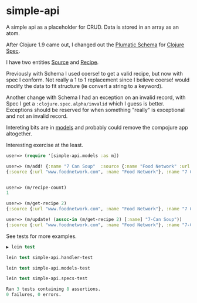 # simple-api

A simple api as a placeholder for CRUD. Data is stored in an array as an atom. 

After Clojure 1.9 came out, I changed out the [Plumatic Schema](https://github.com/plumatic/schema) for [Clojure Spec](https://www.clojure.org/guides/spec). 

I have two entities [Source](/src/simple_api/specs/source.clj) and [Recipe](/src/simple_api/specs/recipe.clj).

Previously with Schema I used coerse! to get a valid recipe, but now with spec I conform. Not really a 1 to 1 replacement since I believe coerse! would modify the data to fit structure (ie convert a string to a keyword).

 Another change with Schema I had an exception on an invalid record, with Spec I get a `:clojure.spec.alpha/invalid` which I guess is better. Exceptions should be reserved for when something "really" is exceptional and not an invalid record.

Intereting bits are in [models](/src/simple-api/models.clj]) and probably could remove the compojure app altogether.

Interesting exercise at the least.

```clojure
user=> (require '[simple-api.models :as m])

user=> (m/add! {:name "7 Can Soup"  :source {:name "Food Network" :url "www.foodnetwork.com"}  :url "http://www.foodnetwork.com/recipes/ree-drummond/7-can-soup"})
{:source {:url "www.foodnetwork.com", :name "Food Network"}, :name "7 Can Soup", :url "http://www.foodnetwork.com/recipes/ree-drummond/7-can-soup", :id 2}


user=> (m/recipe-count)
1

user=> (m/get-recipe 2)
{:source {:url "www.foodnetwork.com", :name "Food Network"}, :name "7 Can Soup", :url "http://www.foodnetwork.com/recipes/ree-drummond/7-can-soup", :id 2}

user=> (m/update! (assoc-in (m/get-recipe 2) [:name] "7-Can Soup"))
{:source {:url "www.foodnetwork.com", :name "Food Network"}, :name "7-Can Soup", :url "http://www.foodnetwork.com/recipes/ree-drummond/7-can-soup", :id 2}
```

See tests for more examples.

```clojure
▶ lein test

lein test simple-api.handler-test

lein test simple-api.models-test

lein test simple-api.specs-test

Ran 3 tests containing 8 assertions.
0 failures, 0 errors.
```